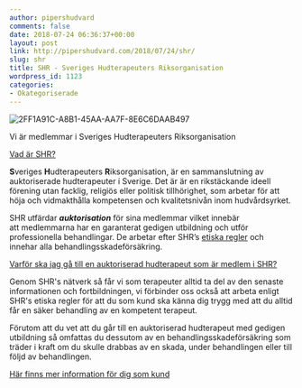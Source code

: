 ```yaml
---
author: pipershudvard
comments: false
date: 2018-07-24 06:36:37+00:00
layout: post
link: http://pipershudvard.com/2018/07/24/shr/
slug: shr
title: SHR - Sveriges Hudterapeuters Riksorganisation
wordpress_id: 1123
categories:
- Okategoriserade
---
```


![2FF1A91C-A8B1-45AA-AA7F-8E6C6DAAB497](https://pipershudvard.files.wordpress.com/2018/02/2ff1a91c-a8b1-45aa-aa7f-8e6c6daab497.png)


Vi är medlemmar i Sveriges Hudterapeuters Riksorganisation




[Vad är SHR?](http://www.shr.nu/vad-ar-shr)

**S**veriges **H**udterapeuters **R**iksorganisation, är en sammanslutning av auktoriserade hudterapeuter i Sverige. Det är är en rikstäckande ideell förening utan facklig, religiös eller politisk tillhörighet, som arbetar för att höja och vidmakthålla kompetensen och kvalitetsnivån inom hudvårdsyrket.

SHR utfärdar **_auktorisation_** för sina medlemmar vilket innebär att medlemmarna har en garanterat gedigen utbildning och utför professionella behandlingar. De arbetar efter SHR’s [etiska regler](http://www.shr.nu/etiska-regler) och innehar alla behandlingsskadeförsäkring.

[Varför ska jag gå till en auktoriserad hudterapeut som är medlem i SHR?](http://www.shr.nu/saker-hudterapeut)

Genom SHR's nätverk så får vi som terapeuter alltid ta del av den senaste informationen och fortbildningen, vi förbinder oss också att arbeta enligt SHR's etiska regler för att du som kund ska känna dig trygg med att du alltid får en säker behandling av en kompetent terapeut.

Förutom att du vet att du går till en auktoriserad hudterapeut med gedigen utbildning så omfattas du dessutom av en behandlingsskadeförsäkring som träder i kraft om du skulle drabbas av en skada, under behandlingen eller till följd av behandlingen.


[Här finns mer information för dig som kund](http://www.shr.nu/medlemssalonger)
